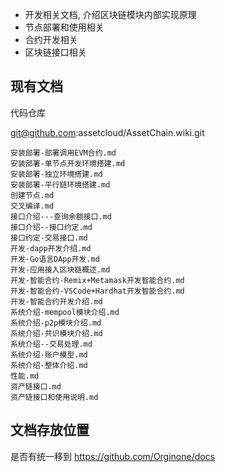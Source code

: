 
 * 开发相关文档, 介绍区块链模块内部实现原理
 * 节点部署和使用相关
 * 合约开发相关
 * 区块链接口相关


## 现有文档

代码仓库

git@github.com:assetcloud/AssetChain.wiki.git

```
安装部署-部署调用EVM合约.md
安装部署-单节点开发环境搭建.md
安装部署-独立环境搭建.md
安装部署-平行链环境搭建.md
创建节点.md
交叉编译.md
接口介绍---查询余额接口.md
接口介绍--接口约定.md
接口约定-交易接口.md
开发-dapp开发介绍.md
开发-Go语言DApp开发.md
开发-应用接入区块链概述.md
开发-智能合约-Remix+Metamask开发智能合约.md
开发-智能合约-VSCode+Hardhat开发智能合约.md
开发-智能合约开发介绍.md
系统介绍-mempool模块介绍.md
系统介绍-p2p模块介绍.md
系统介绍-共识模块介绍.md
系统介绍--交易处理.md
系统介绍-账户模型.md
系统介绍-整体介绍.md
性能.md
资产链接口.md
资产链接口和使用说明.md
```

## 文档存放位置

是否有统一移到 https://github.com/Orginone/docs 
